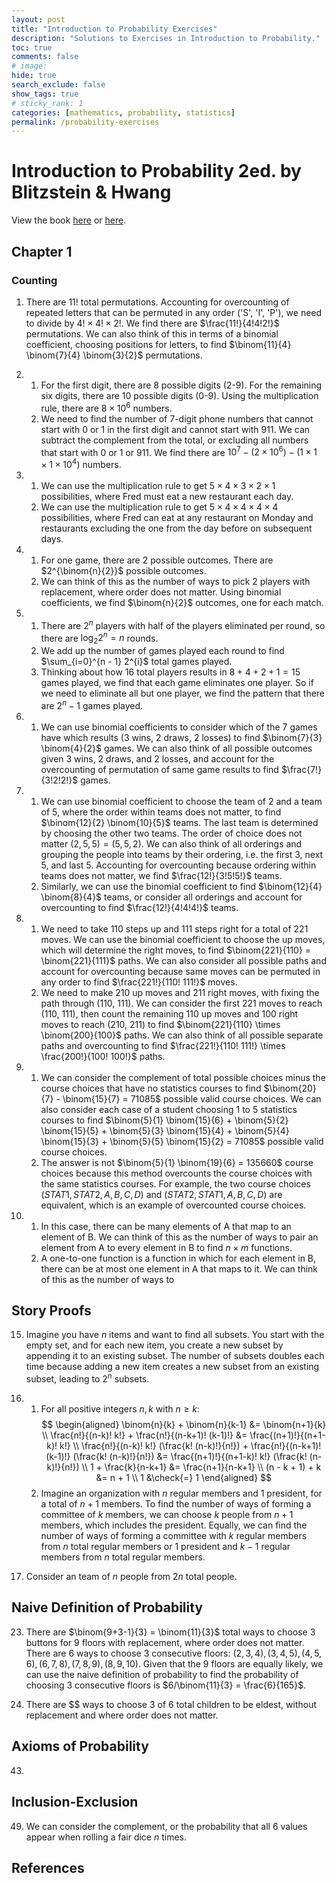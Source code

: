 ```yaml
---
layout: post
title: "Introduction to Probability Exercises"
description: "Solutions to Exercises in Introduction to Probability."
toc: true
comments: false
# image: 
hide: true
search_exclude: false
show_tags: true
# sticky_rank: 1
categories: [mathematics, probability, statistics]
permalink: /probability-exercises
---
```


# Introduction to Probability 2ed. by Blitzstein & Hwang
View the book [here](https://www.probabilitybook.net) or [here](https://drive.google.com/file/d/1VmkAAGOYCTORq1wxSQqy255qLJjTNvBI/view).

## Chapter 1

### Counting
1. There are $11!$ total permutations. Accounting for overcounting of repeated letters that can be permuted in any order ('S', 'I', 'P'), we need to divide by $4! \times 4! \times 2!$. We find there are $\frac{11!}{4!4!2!}$ permutations. We can also think of this in terms of a binomial coefficient, choosing positions for letters, to find $\binom{11}{4} \binom{7}{4} \binom{3}{2}$ permutations.

1. 
    1. For the first digit, there are 8 possible digits (2-9). For the remaining six digits, there are 10 possible digits (0-9). Using the multiplication rule, there are $8 \times 10^{6}$ numbers.
    1. We need to find the number of 7-digit phone numbers that cannot start with 0 or 1 in the first digit and cannot start with 911. We can subtract the complement from the total, or excluding all numbers that start with 0 or 1 or 911. We find there are $10^{7} - (2 \times 10^{6}) - (1 \times 1 \times 1 \times 10^{4})$ numbers.

1. 
    1. We can use the multiplication rule to get $5 \times 4 \times 3 \times 2 \times 1$ possibilities, where Fred must eat a new restaurant each day.
    1. We can use the multiplication rule to get $5 \times 4 \times 4 \times 4 \times 4$ possibilities, where Fred can eat at any restaurant on Monday and restaurants excluding the one from the day before on subsequent days.

1. 
    1. For one game, there are $2$ possible outcomes. There are $2^{\binom{n}{2}}$ possible outcomes.
    1. We can think of this as the number of ways to pick 2 players with replacement, where order does not matter. Using binomial coefficients, we find $\binom{n}{2}$ outcomes, one for each match.

1. 
    1. There are $2^{n}$ players with half of the players eliminated per round, so there are $\log_{2}2^{n} = n$ rounds.
    1. We add up the number of games played each round to find $\sum_{i=0}^{n - 1} 2^{i}$ total games played.
    1. Thinking about how $16$ total players results in $8 + 4 + 2 + 1 = 15$ games played, we find that each game eliminates one player. So if we need to eliminate all but one player, we find the pattern that there are $2^{n} - 1$ games played.

1. 
    1. We can use binomial coefficients to consider which of the 7 games have which results (3 wins, 2 draws, 2 losses) to find $\binom{7}{3} \binom{4}{2}$ games. We can also think of all possible outcomes given 3 wins, 2 draws, and 2 losses, and account for the overcounting of permutation of same game results to find $\frac{7!}{3!2!2!}$ games.

1. 
    1. We can use binomial coefficient to choose the team of 2 and a team of 5, where the order within teams does not matter, to find $\binom{12}{2} \binom{10}{5}$ teams. The last team is determined by choosing the other two teams. The order of choice does not matter $(2, 5, 5) = (5, 5, 2)$. We can also think of all orderings and grouping the people into teams by their ordering, i.e. the first 3, next 5, and last 5. Accounting for overcounting because ordering within teams does not matter, we find $\frac{12!}{3!5!5!}$ teams.
    1. Similarly, we can use the binomial coefficient to find $\binom{12}{4} \binom{8}{4}$ teams, or consider all orderings and account for overcounting to find $\frac{12!}{4!4!4!}$ teams.

1. 
    1. We need to take 110 steps up and 111 steps right for a total of 221 moves. We can use the binomial coefficient to choose the up moves, which will determine the right moves, to find $\binom{221}{110} = \binom{221}{111}$ paths. We can also consider all possible paths and account for overcounting because same moves can be permuted in any order to find $\frac{221!}{110! 111!}$ moves.
    1. We need to make 210 up moves and 211 right moves, with fixing the path through (110, 111). We can consider the first 221 moves to reach (110, 111), then count the remaining 110 up moves and 100 right moves to reach (210, 211) to find $\binom{221}{110} \times \binom{200}{100}$ paths. We can also think of all possible separate paths and overcounting to find $\frac{221!}{110! 111!} \times \frac{200!}{100! 100!}$ paths.

1. 
    1. We can consider the complement of total possible choices minus the course choices that have no statistics courses to find $\binom{20}{7} - \binom{15}{7} = 71085$ possible valid course choices. We can also consider each case of a student choosing 1 to 5 statistics courses to find $\binom{5}{1} \binom{15}{6} + \binom{5}{2} \binom{15}{5} + \binom{5}{3} \binom{15}{4} + \binom{5}{4} \binom{15}{3} + \binom{5}{5} \binom{15}{2} = 71085$ possible valid course choices.
    1. The answer is not $\binom{5}{1} \binom{19}{6} = 135660$ course choices because this method overcounts the course choices with the same statistics courses. For example, the two course choices $(STAT1, STAT2, A, B, C, D) \text{ and } (STAT2, STAT1, A, B, C, D)$ are equivalent, which is an example of overcounted course choices.

1. 
    1. In this case, there can be many elements of A that map to an element of B. We can think of this as the number of ways to pair an element from A to every element in B to find $n \times m$ functions.
    1. A one-to-one function is a function in which for each element in B, there can be at most one element in A that maps to it. We can think of this as the number of ways to 

## Story Proofs
15. Imagine you have $n$ items and want to find all subsets. You start with the empty set, and for each new item, you create a new subset by appending it to an existing subset. The number of subsets doubles each time because adding a new item creates a new subset from an existing subset, leading to $2^{n}$ subsets.

1. 
    1. For all positive integers $n,k$ with $n \geq k$:
        $$
        \begin{aligned}
        \binom{n}{k} + \binom{n}{k-1} &= \binom{n+1}{k} \\
        \frac{n!}{(n-k)! k!} + \frac{n!}{(n-k+1)! (k-1)!} &= \frac{(n+1)!}{(n+1-k)! k!} \\
        \frac{n!}{(n-k)! k!} (\frac{k! (n-k)!}{n!}) + \frac{n!}{(n-k+1)! (k-1)!} (\frac{k! (n-k)!}{n!}) &= \frac{(n+1)!}{(n+1-k)! k!} (\frac{k! (n-k)!}{n!}) \\
        1 + \frac{k}{n-k+1} &= \frac{n+1}{n-k+1} \\
        (n - k + 1) + k &= n + 1 \\
        1 &\check{=} 1
        \end{aligned}
        $$
    1. Imagine an organization with $n$ regular members and $1$ president, for a total of $n+1$ members. To find the number of ways of forming a committee of $k$ members, we can choose $k$ people from $n+1$ members, which includes the president. Equally, we can find the number of ways of forming a committee with $k$ regular members from $n$ total regular members or 1 president and $k-1$ regular members from $n$ total regular members.

1. Consider an team of $n$ people from $2n$ total people. 

## Naive Definition of Probability
23. There are $\binom{9+3-1}{3} = \binom{11}{3}$ total ways to choose 3 buttons for 9 floors with replacement, where order does not matter. There are 6 ways to choose 3 consecutive floors: $(2,3,4), (3,4,5), (4,5,6), (6,7,8), (7,8,9), (8,9,10)$. Given that the 9 floors are equally likely, we can use the naive definition of probability to find the probability of choosing 3 consecutive floors is $6/\binom{11}{3} = \frac{6}{165}$.

1. There are $$ ways to choose 3 of 6 total children to be eldest, without replacement and where order does not matter.

## Axioms of Probability
43. 


## Inclusion-Exclusion
49. We can consider the complement, or the probability that all 6 values appear when rolling a fair dice $n$ times.



## References
[^1]: Footnote